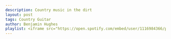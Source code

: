```yaml
---
description: Country music in the dirt
layout: post
tags: Country Guitar
author: Benjamin Hughes
playlist: <iframe src="https://open.spotify.com/embed/user/1116984366/playlist/1o6ofFTO9tEmFDQFx6ofAy" width="300" frameborder="0" allowtransparency="true" allow="encrypted-media"></iframe>
---
```

